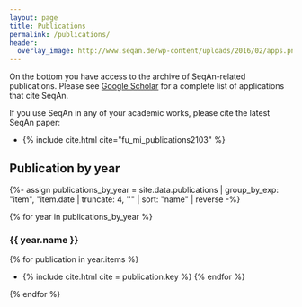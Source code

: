```yaml
---
layout: page
title: Publications
permalink: /publications/
header:
  overlay_image: http://www.seqan.de/wp-content/uploads/2016/02/apps.png
---
```


On the bottom you have access to the archive of SeqAn-related publications. Please see [Google
Scholar](https://scholar.google.de/scholar?cites=6133524701503406018) for a complete list of applications that cite
SeqAn.

If you use SeqAn in any of your academic works, please cite the latest SeqAn paper:

* {% include cite.html cite="fu_mi_publications2103" %}

## Publication by year

{%- assign publications_by_year = site.data.publications | group_by_exp: "item", "item.date | truncate: 4, ''" | sort: "name" | reverse -%}

{% for year in publications_by_year %}

### {{ year.name }}

{% for publication in year.items %}
* {% include cite.html cite = publication.key %}
{% endfor %}

{% endfor %}
